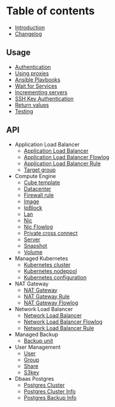 # Table of contents

* [Introduction](README.md)
* [Changelog](changelog.md)

## Usage

* [Authentication](usage/authentication.md)
* [Using proxies](usage/http_proxy.md)
* [Ansible Playbooks](usage/ansibleplaybooks.md)
* [Wait for Services](usage/waitforservices.md)
* [Incrementing servers](usage/incrementingservers.md)
* [SSH Key Authentication](usage/sshkeyauthentication.md)
* [Return values](usage/returnvalues.md)
* [Testing](usage/testing.md)

## API
 
* Application Load Balancer
    * [Application Load Balancer](api/applicationloadbalancer/application_load_balancer.md)
    * [Application Load Balancer Flowlog](api/applicationloadbalancer/application_load_balancer_flowlog.md)
    * [Application Load Balancer Rule](api/applicationloadbalancer/application_load_balancer_rule.md)
    * [Target group](api/applicationloadbalancer/target_group.md)
* Compute Engine
    * [Cube template](api/compute-engine/cube_template.md)
    * [Datacenter](api/compute-engine/datacenter.md)
    * [Firewall rule](api/compute-engine/firewall_rule.md)
    * [Image](api/compute-engine/image.md)
    * [IpBlock](api/compute-engine/ipblock.md)
    * [Lan](api/compute-engine/lan.md)
    * [Nic](api/compute-engine/nic.md)
    * [Nic Flowlog](api/compute-engine/nic_flowlog.md)
    * [Private cross connect](api/compute-engine/pcc.md)
    * [Server](api/compute-engine/server.md)
    * [Snapshot](api/compute-engine/snapshot.md)
    * [Volume](api/compute-engine/volume.md)
* Managed Kubernetes
    * [Kubernetes cluster](api/managed-kubernetes/k8scluster.md)
    * [Kubernetes nodepool](api/managed-kubernetes/k8snodepool.md)
    * [Kubernetes configuration](api/managed-kubernetes/k8sconfig.md)
* NAT Gateway
    * [NAT Gateway](api/natgateway/nat_gateway.md)
    * [NAT Gateway Rule](api/natgateway/nat_gateway_rule.md)
    * [NAT Gateway Flowlog](api/natgateway/nat_gateway_flowlog.md)
* Network Load Balancer
    * [Network Load Balancer](api/networkloadbalancer/network_load_balancer.md)
    * [Network Load Balancer Flowlog](api/networkloadbalancer/network_load_balancer_flowlog.md)
    * [Network Load Balancer Rule](api/networkloadbalancer/network_load_balancer_rule.md)
* Managed Backup
    * [Backup unit](api/managed-backup/backupunit.md)
* User Management
    * [User](api/user-management/user.md)
    * [Group](api/user-management/group.md)
    * [Share](api/user-management/share.md)
    * [S3key](api/user-management/s3key.md)
* Dbaas Postgres
    * [Postgres Cluster](api/dbaas-postgres/postgres_cluster.md)
    * [Postgres Cluster Info](api/dbaas-postgres/postgres_cluster_info.md)
    * [Postgres Backup Info](api/dbaas-postgres/postgres_backup_info.md)

